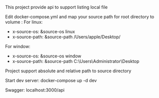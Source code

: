 This project provide api to support listing local file

Edit docker-compose.yml and map your source path for root directory to volume :
For linux:

- x-source-os: &source-os linux
- x-source-path: &source-path /Users/apple/Desktop/

For window:

- x-source-os: &source-os window
- x-source-path: &source-path C:\Users\Administrator\Desktop

Project support absolute and relative path to source directory

Start dev server:
docker-compose up -d dev

Swagger:
localhost:3000/api
